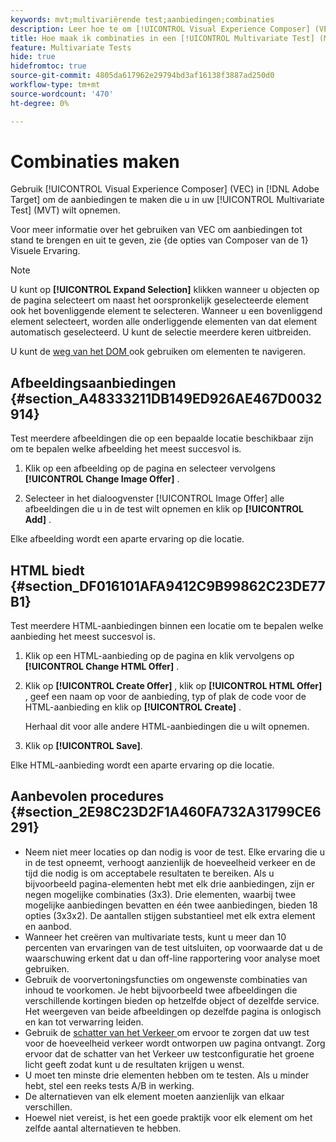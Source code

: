 ```yaml
---
keywords: mvt;multivariërende test;aanbiedingen;combinaties
description: Leer hoe te om [!UICONTROL Visual Experience Composer] (VEC) in Adobe  [!DNL Target]  te gebruiken om de aanbiedingen tot stand te brengen u in uw [!UICONTROL Multivariate Test] (MVT) wilt omvatten.
title: Hoe maak ik combinaties in een [!UICONTROL Multivariate Test] (MVT)?
feature: Multivariate Tests
hide: true
hidefromtoc: true
source-git-commit: 4805da617962e29794bd3af16138f3887ad250d0
workflow-type: tm+mt
source-wordcount: '470'
ht-degree: 0%

---
```


# Combinaties maken

Gebruik [!UICONTROL Visual Experience Composer] (VEC) in [!DNL Adobe Target] om de aanbiedingen te maken die u in uw [!UICONTROL Multivariate Test] (MVT) wilt opnemen.

Voor meer informatie over het gebruiken van VEC om aanbiedingen tot stand te brengen en uit te geven, zie {de opties van Composer van de 1} Visuele Ervaring.[](/help/main/c-experiences/c-visual-experience-composer/viztarget-options.md)

>[!NOTE]
>
>U kunt op **[!UICONTROL Expand Selection]** klikken wanneer u objecten op de pagina selecteert om naast het oorspronkelijk geselecteerde element ook het bovenliggende element te selecteren. Wanneer u een bovenliggend element selecteert, worden alle onderliggende elementen van dat element automatisch geselecteerd. U kunt de selectie meerdere keren uitbreiden.
>
>U kunt de [ weg van het DOM ](/help/main/c-experiences/c-visual-experience-composer/viztarget-options.md#dom-path) ook gebruiken om elementen te navigeren.

## Afbeeldingsaanbiedingen {#section_A48333211DB149ED926AE467D0032914}

Test meerdere afbeeldingen die op een bepaalde locatie beschikbaar zijn om te bepalen welke afbeelding het meest succesvol is.

1. Klik op een afbeelding op de pagina en selecteer vervolgens **[!UICONTROL Change Image Offer]** .

1. Selecteer in het dialoogvenster [!UICONTROL Image Offer] alle afbeeldingen die u in de test wilt opnemen en klik op **[!UICONTROL Add]** .

Elke afbeelding wordt een aparte ervaring op die locatie.

## HTML biedt {#section_DF016101AFA9412C9B99862C23DE77B1}

Test meerdere HTML-aanbiedingen binnen een locatie om te bepalen welke aanbieding het meest succesvol is.

1. Klik op een HTML-aanbieding op de pagina en klik vervolgens op **[!UICONTROL Change HTML Offer]** .

1. Klik op **[!UICONTROL Create Offer]** , klik op **[!UICONTROL HTML Offer]** , geef een naam op voor de aanbieding, typ of plak de code voor de HTML-aanbieding en klik op **[!UICONTROL Create]** .

   Herhaal dit voor alle andere HTML-aanbiedingen die u wilt opnemen.

1. Klik op **[!UICONTROL Save]**.

Elke HTML-aanbieding wordt een aparte ervaring op die locatie.

## Aanbevolen procedures {#section_2E98C23D2F1A460FA732A31799CE6291}

* Neem niet meer locaties op dan nodig is voor de test. Elke ervaring die u in de test opneemt, verhoogt aanzienlijk de hoeveelheid verkeer en de tijd die nodig is om acceptabele resultaten te bereiken. Als u bijvoorbeeld pagina-elementen hebt met elk drie aanbiedingen, zijn er negen mogelijke combinaties (3x3). Drie elementen, waarbij twee mogelijke aanbiedingen bevatten en één twee aanbiedingen, bieden 18 opties (3x3x2). De aantallen stijgen substantieel met elk extra element en aanbod.
* Wanneer het creëren van multivariate tests, kunt u meer dan 10 percenten van ervaringen van de test uitsluiten, op voorwaarde dat u de waarschuwing erkent dat u dan off-line rapportering voor analyse moet gebruiken.
* Gebruik de voorvertoningsfuncties om ongewenste combinaties van inhoud te voorkomen. Je hebt bijvoorbeeld twee afbeeldingen die verschillende kortingen bieden op hetzelfde object of dezelfde service. Het weergeven van beide afbeeldingen op dezelfde pagina is onlogisch en kan tot verwarring leiden.
* Gebruik de [ schatter van het Verkeer ](/help/main/c-activities/c-multivariate-testing/t-create-multivariate-test/traffic-estimator.md) om ervoor te zorgen dat uw test voor de hoeveelheid verkeer wordt ontworpen uw pagina ontvangt. Zorg ervoor dat de schatter van het Verkeer uw testconfiguratie het groene licht geeft zodat kunt u de resultaten krijgen u wenst.
* U moet ten minste drie elementen hebben om te testen. Als u minder hebt, stel een reeks tests A/B in werking.
* De alternatieven van elk element moeten aanzienlijk van elkaar verschillen.
* Hoewel niet vereist, is het een goede praktijk voor elk element om het zelfde aantal alternatieven te hebben.

